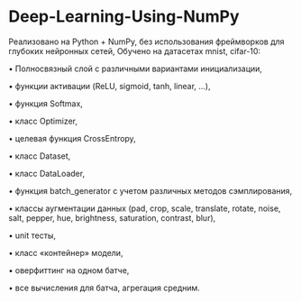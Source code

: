# Deep-Learning-Using-NumPy


Реализовано на Python + NumPy, без использования фреймворков для глубоких нейронных сетей, Обучено на датасетах mnist, cifar-10:

• Полносвязный слой с различными вариантами инициализации,

• функции активации (ReLU, sigmoid, tanh, linear, ...),

• функция Softmax,

• класс Optimizer,

• целевая функция CrossEntropy,

• класс Dataset,

• класс DataLoader,

• функция batch_generator с учетом различных методов сэмплирования,

• классы аугментации данных (pad, crop, scale, translate, rotate, noise, salt, pepper, hue, brightness, saturation, contrast,
blur),

• unit тесты,

• класс «контейнер» модели,

• оверфиттинг на одном батче,

• все вычисления для батча, агрегация средним.
